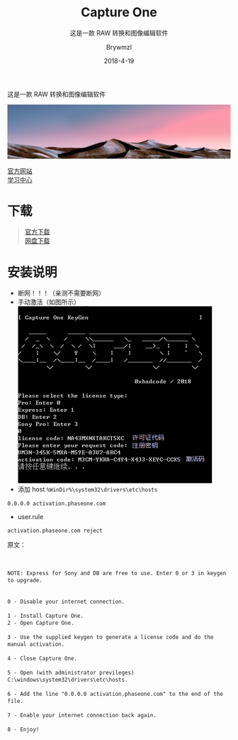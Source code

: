 ﻿---
layout:     post
title:      Capture One
subtitle:   这是一款 RAW 转换和图像编辑软件
date:       2018-4-19
author:     Brywmzl
header-img: img/CaptureOne/bg.jpg
catalog: true
tags: [Capture One]
categories: [图像处理]
---
这是一款 RAW 转换和图像编辑软件

<!--more-->

![](/img/CaptureOne/bg.jpg)

[官方网站](https://www.phaseone.com/)  
[学习中心](https://www.phaseone.com/zh-CN/Products/Software/Capture-One-Pro/Learning-Hub.aspx)

# 下载
> [官方下载](https://www.phaseone.com/zh-CN/Download.aspx)  
> [网盘下载](https://pan.baidu.com/s/1cucILK)  

# 安装说明
* 断网！！！（亲测不需要断网）
* 手动激活（如图所示）  
![](/img/CaptureOne/0.png)  
* 添加 host `%WinDir%\system32\drivers\etc\hosts`
```
0.0.0.0 activation.phaseone.com
```
* user.rule
```
activation.phaseone.com reject
```

原文：

~~~~~ Instructions ~~~~


NOTE: Express for Sony and DB are free to use. Enter 0 or 3 in keygen to upgrade.


0 - Disable your internet connection.

1 - Install Capture One.
2 - Open Capture One.

3 - Use the supplied keygen to generate a license code and do the manual activation.

4 - Close Capture One.

5 - Open (with administrator previleges) C:\windows\system32\drivers\etc\hosts.

6 - Add the line "0.0.0.0 activation.phaseone.com" to the end of the file.

7 - Enable your internet connection back again.

8 - Enjoy!